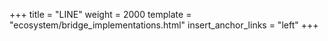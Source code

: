 +++
title = "LINE"
weight = 2000
template = "ecosystem/bridge_implementations.html"
insert_anchor_links = "left"
+++
